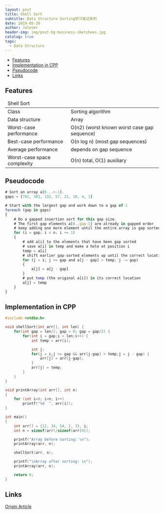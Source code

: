 ```yaml
---
layout: post
title: Shell Sort
subtitle: Data Structure Sorting学习笔记系列
date: 2019-05-20
author: Jalever
header-img: img/post-bg-business-sketchees.jpg
catalog: true
tags:
  - Data Structure
---
```


- [Features](#features)
- [Implementation in CPP](#implementation-in-cpp)
- [Pseudocode](#pseudocode)
- [Links](#links)

## Features
<table>
    <thead>
        <tr style="textAlign: center">
            <td colspan="2">Shell Sort</td>
        </tr>
    </thead>
    <tbody>
        <tr>
            <td>Class</td>
            <td>Sorting algorithm</td>
        </tr>
        <tr>
            <td>Data structure</td>
            <td>Array</td>
        </tr>
        <tr>
            <td>Worst-case performance</td>
            <td>O(n2) (worst known worst case gap sequence)</td>
        </tr>
        <tr>
            <td>Best-case performance</td>
            <td>O(n log n) (most gap sequences)</td>
        </tr>
        <tr>
            <td>Average performance</td>
            <td>depends on gap sequence</td>
        </tr>
        <tr>
            <td>Worst-case space complexity</td>
            <td>О(n) total, O(1) auxiliary</td>
        </tr>
    </tbody>
</table>

## Pseudocode
```js
# Sort an array a[0...n-1].
gaps = [701, 301, 132, 57, 23, 10, 4, 1]

# Start with the largest gap and work down to a gap of 1
foreach (gap in gaps)
{
    # Do a gapped insertion sort for this gap size.
    # The first gap elements a[0..gap-1] are already in gapped order
    # keep adding one more element until the entire array is gap sorted
    for (i = gap; i < n; i += 1)
    {
        # add a[i] to the elements that have been gap sorted
        # save a[i] in temp and make a hole at position i
        temp = a[i]
        # shift earlier gap-sorted elements up until the correct location for a[i] is found
        for (j = i; j >= gap and a[j - gap] > temp; j -= gap)
        {
            a[j] = a[j - gap]
        }
        # put temp (the original a[i]) in its correct location
        a[j] = temp
    }
}
```

## Implementation in CPP
```c
#include <stdio.h>

void shellSort(int arr[], int len) {
    for(int gap = len/2; gap > 0; gap = gap/2) {
        for(int i = gap;i < len;i++) {
            int temp = arr[i];

            int j;
            for(j = i;j >= gap && arr[j-gap] > temp;j = j - gap) {
                arr[j] = arr[j-gap];
            }
            arr[j] = temp;
        }
    }
}

void printArray(int arr[], int n)
{
    for (int i=0; i<n; i++)
        printf("%d  ", arr[i]);
}

int main()
{
    int arr[] = {12, 34, 54, 2, 3}, i;
    int n = sizeof(arr)/sizeof(arr[0]);

    printf("Array before sorting: \n");
    printArray(arr, n);

    shellSort(arr, n);

    printf("\nArray after sorting: \n");
    printArray(arr, n);

    return 0;
}

```

## Links
[Origin Article](https://www.geeksforgeeks.org/shellsort/)
